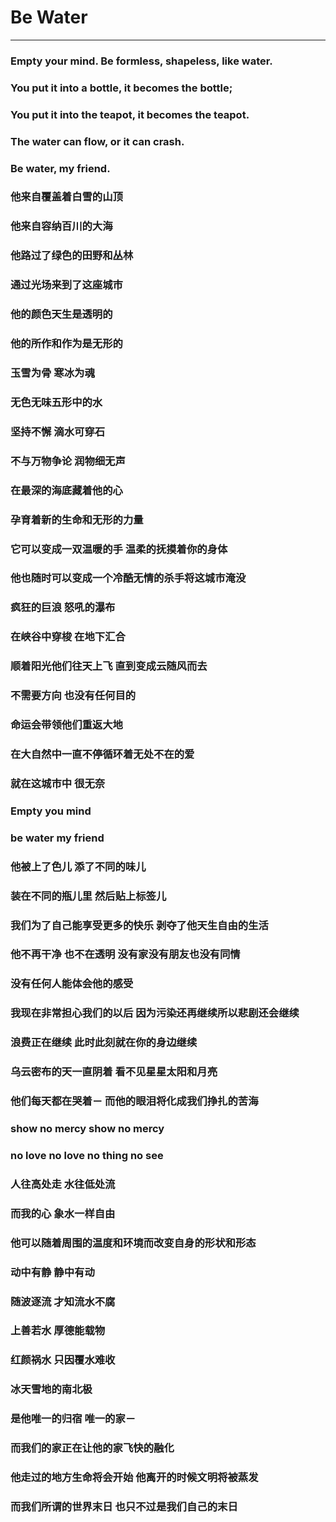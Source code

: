 # Be Water

----
### Empty your mind. Be formless, shapeless, like water.
### You put it into a bottle, it becomes the bottle;
### You put it into the teapot, it becomes the teapot.
### The water can flow, or it can crash.
### Be water, my friend.

### 他来自覆盖着白雪的山顶
### 他来自容纳百川的大海
### 他路过了绿色的田野和丛林
### 通过光场来到了这座城市
### 他的颜色天生是透明的
### 他的所作和作为是无形的
### 玉雪为骨 寒冰为魂
### 无色无味五形中的水
### 坚持不懈 滴水可穿石
### 不与万物争论 润物细无声
### 在最深的海底藏着他的心
### 孕育着新的生命和无形的力量
### 它可以变成一双温暖的手 温柔的抚摸着你的身体
### 他也随时可以变成一个冷酷无情的杀手将这城市淹没
### 疯狂的巨浪 怒吼的瀑布
### 在峡谷中穿梭 在地下汇合
### 顺着阳光他们往天上飞 直到变成云随风而去
### 不需要方向 也没有任何目的
### 命运会带领他们重返大地
### 在大自然中一直不停循环着无处不在的爱
### 就在这城市中 很无奈
### Empty you mind
### be water my friend
### 他被上了色儿 添了不同的味儿
### 装在不同的瓶儿里 然后贴上标签儿
### 我们为了自己能享受更多的快乐 剥夺了他天生自由的生活
### 他不再干净 也不在透明 没有家没有朋友也没有同情
### 没有任何人能体会他的感受
### 我现在非常担心我们的以后 因为污染还再继续所以悲剧还会继续
### 浪费正在继续 此时此刻就在你的身边继续
### 乌云密布的天一直阴着 看不见星星太阳和月亮
### 他们每天都在哭着－ 而他的眼泪将化成我们挣扎的苦海
### show no mercy show no mercy
### no love no love no thing no see
### 人往高处走 水往低处流
### 而我的心 象水一样自由
### 他可以随着周围的温度和环境而改变自身的形状和形态
### 动中有静 静中有动
### 随波逐流 才知流水不腐
### 上善若水 厚德能载物
### 红颜祸水 只因覆水难收
### 冰天雪地的南北极
### 是他唯一的归宿 唯一的家－
### 而我们的家正在让他的家飞快的融化
### 他走过的地方生命将会开始 他离开的时候文明将被蒸发
### 而我们所谓的世界末日 也只不过是我们自己的末日
